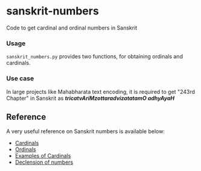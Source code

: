 # sanskrit-numbers
Code to get cardinal and ordinal numbers in Sanskrit

### Usage
`sanskrit_numbers.py` provides two functions, for obtaining ordinals and cardinals.

### Use case
In large projects like Mahabharata text encoding, it is required to get "243rd Chapter" in Sanskrit as ___tricatvAriMzottaradvizatatamO adhyAyaH___

## Reference
A very useful reference on Sanskrit numbers is available below:
* [Cardinals](https://www.sanskrit-sanscrito.com/en/learning-sanskrit-numbers-1-1/424)
* [Ordinals](https://www.sanskrit-sanscrito.com/en/learning-sanskrit-numbers-2-1/425)
* [Examples of Cardinals](https://www.sanskrit-sanscrito.com/en/appendixes-numbers-appen-numbers-1-english-1/718)
* [Declension of numbers](https://www.sanskrit-sanscrito.com/en/learning-sanskrit-numbers-3-1/426)
